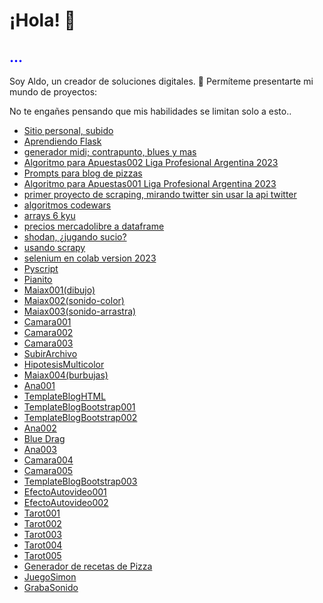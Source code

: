 <!DOCTYPE html>
<html>
<body>
        <h1>¡Hola! 👋</h1>
	<h2 style="color: blue">...</h2>
        <p>Soy Aldo, un creador de soluciones digitales. 🚀 Permíteme presentarte mi mundo de proyectos:</p>
     	<p>No te engañes pensando que mis habilidades se limitan solo a esto..</p>
	<ul>
		<li><a href="https://xaldoxxx.com.ar">Sitio personal, subido</a></li>
	        <li><a href="https://xaldoxxx.pythonanywhere.com" target="_blank">Aprendiendo Flask</a></li>
		<li><a href="https://github.com/xaldoxxx/BlockDeNotas/blob/main/mido.ipynb">generador midi; contrapunto, blues y mas</a></li>
		<li><a href="https://github.com/xaldoxxx/BlockDeNotas/blob/main/apuestas004.ipynb">Algoritmo para Apuestas002 Liga Profesional Argentina 2023</a></li>
		<li><a href="https://github.com/xaldoxxx/BlockDeNotas/blob/main/pizzasPrompt.ipynb">Prompts para blog de pizzas</a></li>		
		<li><a href="https://github.com/xaldoxxx/BlockDeNotas/blob/main/apuestas002.ipynb">Algoritmo para Apuestas001 Liga Profesional Argentina 2023</a></li>		
		<li><a href="https://github.com/xaldoxxx/BlockDeNotas/blob/main/snscrape.ipynb">primer proyecto de scraping, mirando twitter sin usar la api twitter</a></li>
		<li><a href="https://github.com/xaldoxxx/BlockDeNotas/blob/main/codewars.ipynb">algoritmos codewars</a></li>
		<li><a href="https://github.com/xaldoxxx/BlockDeNotas/blob/main/arrays6kyu.ipynb">arrays 6 kyu</a></li>
		<li><a href="https://github.com/xaldoxxx/BlockDeNotas/blob/main/mlibre_csv.ipynb">precios mercadolibre a dataframe</a></li>
		<li><a href="https://github.com/xaldoxxx/BlockDeNotas/blob/main/shodanColab.ipynb">shodan, ¿jugando sucio?</a></li>
		<li><a href="https://github.com/xaldoxxx/BlockDeNotas/blob/main/scraPY002.ipynb">usando scrapy</a></li>
		<li><a href="https://github.com/xaldoxxx/BlockDeNotas/blob/main/selenium002.ipynb">selenium en colab version 2023</a></li>                        
		<li><a href="https://xaldoxxx.com.ar/app004" target="_blank">Pyscript</a></li>
	        <li><a href="https://xaldoxxx.com.ar/app005" target="_blank">Pianito</a></li>
	        <li><a href="https://xaldoxxx.com.ar/app006" target="_blank">Maiax001(dibujo)</a></li>
	        <li><a href="https://xaldoxxx.com.ar/app007" target="_blank">Maiax002(sonido-color)</a></li>
	        <li><a href="https://xaldoxxx.com.ar/app008" target="_blank">Maiax003(sonido-arrastra)</a></li>
	        <li><a href="https://xaldoxxx.com.ar/app009" target="_blank">Camara001</a></li>
	        <li><a href="https://xaldoxxx.com.ar/app010" target="_blank">Camara002</a></li>
	        <li><a href="https://xaldoxxx.com.ar/app011" target="_blank">Camara003</a></li>
	        <li><a href="https://xaldoxxx.com.ar/app012" target="_blank">SubirArchivo</a></li>
	        <li><a href="https://xaldoxxx.com.ar/app013" target="_blank">HipotesisMulticolor</a></li>
	        <li><a href="https://xaldoxxx.com.ar/app014" target="_blank">Maiax004(burbujas)</a></li>
	        <li><a href="https://xaldoxxx.com.ar/app015" target="_blank">Ana001</a></li>
	        <li><a href="https://xaldoxxx.com.ar/app016" target="_blank">TemplateBlogHTML</a></li>
	        <li><a href="https://xaldoxxx.com.ar/app017" target="_blank">TemplateBlogBootstrap001</a></li>
	        <li><a href="https://xaldoxxx.com.ar/app019" target="_blank">TemplateBlogBootstrap002</a></li>
	        <li><a href="https://xaldoxxx.com.ar/app020" target="_blank">Ana002</a></li>
	        <li><a href="https://xaldoxxx.com.ar/app021" target="_blank">Blue Drag</a></li>
	        <li><a href="https://xaldoxxx.com.ar/app022" target="_blank">Ana003</a></li>
	        <li><a href="https://xaldoxxx.com.ar/app023" target="_blank">Camara004</a></li>
	        <li><a href="https://xaldoxxx.com.ar/app024" target="_blank">Camara005</a></li>
	        <li><a href="https://xaldoxxx.com.ar/app025" target="_blank">TemplateBlogBootstrap003</a></li>
	        <li><a href="https://xaldoxxx.com.ar/app026" target="_blank">EfectoAutovideo001</a></li>
	        <li><a href="https://xaldoxxx.com.ar/app027" target="_blank">EfectoAutovideo002</a></li>
	        <li><a href="https://xaldoxxx.com.ar/app028" target="_blank">Tarot001</a></li>
	        <li><a href="https://xaldoxxx.com.ar/app029" target="_blank">Tarot002</a></li>
	        <li><a href="https://xaldoxxx.com.ar/app030" target="_blank">Tarot003</a></li>
	        <li><a href="https://xaldoxxx.com.ar/app031" target="_blank">Tarot004</a></li>
	        <li><a href="https://xaldoxxx.com.ar/app033" target="_blank">Tarot005</a></li>
	        <li><a href="https://xaldoxxx.com.ar/app034" target="_blank">Generador de recetas de Pizza</a></li>
	        <li><a href="https://xaldoxxx.com.ar/app035" target="_blank">JuegoSimon</a></li>
	        <li><a href="https://xaldoxxx.com.ar/app037" target="_blank">GrabaSonido</a></li>
	</ul>
</body>
</html>
